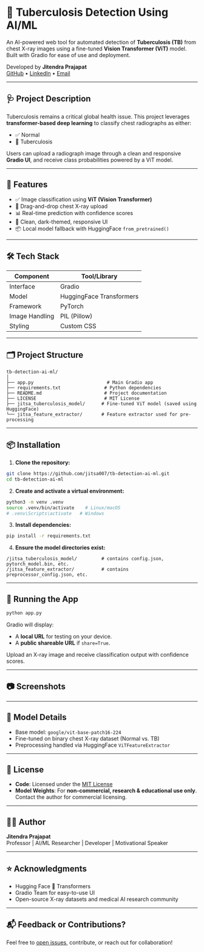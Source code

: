 
# 🧠 Tuberculosis Detection Using AI/ML

An AI-powered web tool for automated detection of **Tuberculosis (TB)** from chest X-ray images using a fine-tuned **Vision Transformer (ViT)** model. Built with Gradio for ease of use and deployment.

Developed by **Jitendra Prajapat**  
[GitHub](https://github.com/jitsa007) • [LinkedIn](https://linkedin.com/in/jitsa00) • [Email](mailto:jps007@ymail.com)

---

## 🩺 Project Description

Tuberculosis remains a critical global health issue. This project leverages **transformer-based deep learning** to classify chest radiographs as either:
- ✅ Normal
- 🛑 Tuberculosis

Users can upload a radiograph image through a clean and responsive **Gradio UI**, and receive class probabilities powered by a ViT model.

---

## 🚀 Features

- ✅ Image classification using **ViT (Vision Transformer)**
- 📸 Drag-and-drop chest X-ray upload
- 📊 Real-time prediction with confidence scores
- 🎨 Clean, dark-themed, responsive UI
- 📦 Local model fallback with HuggingFace `from_pretrained()`

---

## 🛠️ Tech Stack

| Component      | Tool/Library        |
|----------------|---------------------|
| Interface      | Gradio              |
| Model          | HuggingFace Transformers |
| Framework      | PyTorch             |
| Image Handling | PIL (Pillow)        |
| Styling        | Custom CSS          |

---

## 🗂️ Project Structure

```
tb-detection-ai-ml/
│
├── app.py                           # Main Gradio app
├── requirements.txt                # Python dependencies
├── README.md                       # Project documentation
├── LICENSE                         # MIT License
├── jitsa_tuberculosis_model/      # Fine-tuned ViT model (saved using HuggingFace)
└── jitsa_feature_extractor/       # Feature extractor used for pre-processing
```

---

## 📦 Installation

1. **Clone the repository:**
```bash
git clone https://github.com/jitsa007/tb-detection-ai-ml.git
cd tb-detection-ai-ml
```

2. **Create and activate a virtual environment:**
```bash
python3 -m venv .venv
source .venv/bin/activate    # Linux/macOS
# .venv\Scripts\activate   # Windows
```

3. **Install dependencies:**
```bash
pip install -r requirements.txt
```

4. **Ensure the model directories exist:**
```
/jitsa_tuberculosis_model/         # contains config.json, pytorch_model.bin, etc.
/jitsa_feature_extractor/          # contains preprocessor_config.json, etc.
```

---

## 🧪 Running the App

```bash
python app.py
```

Gradio will display:
- A **local URL** for testing on your device.
- A **public shareable URL** if `share=True`.

Upload an X-ray image and receive classification output with confidence scores.

---

## 📷 Screenshots


---

## 🧠 Model Details

- Base model: `google/vit-base-patch16-224`
- Fine-tuned on binary chest X-ray dataset (Normal vs. TB)
- Preprocessing handled via HuggingFace `ViTFeatureExtractor`

---

## 📄 License

- **Code**: Licensed under the [MIT License](LICENSE)
- **Model Weights**: For **non-commercial, research & educational use only**. Contact the author for commercial licensing.

---

## 🙋‍♂️ Author

**Jitendra Prajapat**  
Professor | AI/ML Researcher | Developer | Motivational Speaker

---

## ⭐ Acknowledgments

- Hugging Face 🤗 Transformers
- Gradio Team for easy-to-use UI
- Open-source X-ray datasets and medical AI research community

---

## 📬 Feedback or Contributions?

Feel free to [open issues](https://github.com/jitsa007/tb-detection-ai-ml/issues), contribute, or reach out for collaboration!

